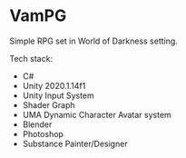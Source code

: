 # VamPG
 Simple RPG set in World of Darkness setting.
 
 Tech stack:
 - C#
 - Unity 2020.1.14f1
 - Unity Input System
 - Shader Graph
 - UMA Dynamic Character Avatar system
 - Blender
 - Photoshop
 - Substance Painter/Designer
